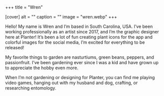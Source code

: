 +++
title = "Wren"

[cover]
alt = ""
caption = ""
image = "wren.webp"
+++


Hello! My name is Wren and I’m based in South Carolina, USA. I’ve been working professionally as an artist since 2017, and I’m the graphic designer here at Planter! It’s been a lot of fun creating plant icons for the app and colorful images for the social media, I’m excited for everything to be released!

My favorite things to garden are nasturtiums, green beans, peppers, and passionfruit. I’ve been gardening ever since I was a kid and have grown up to appreciate the hobby even more.

When I’m not gardening or designing for Planter, you can find me playing video games, hanging out with my husband and dog, crafting, or researching entomology.